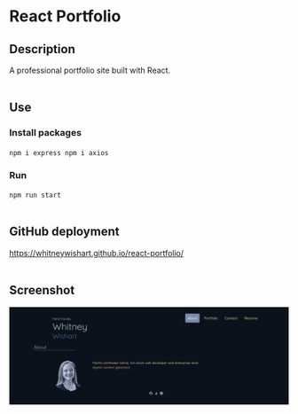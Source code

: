 # React Portfolio

## Description

A professional portfolio site built with React.
<br><br>

## Use
### Install packages
`npm i express npm i axios`

### Run
`npm run start`
<br><br>

## GitHub deployment
https://whitneywishart.github.io/react-portfolio/
<br><br>

## Screenshot
<img src="./src/components/screenshot.png" width="800">

